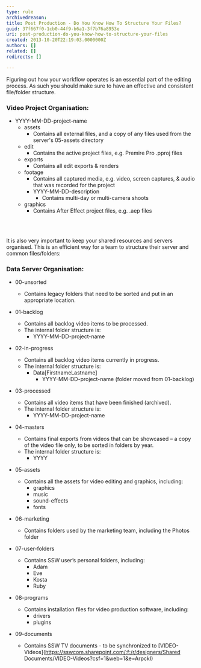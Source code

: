 ```yaml
---
type: rule
archivedreason: 
title: Post Production - Do You Know How To Structure Your Files?
guid: 37f667f0-1cb0-44f9-b6a1-3f7b76a8953e
uri: post-production-do-you-know-how-to-structure-your-files
created: 2013-10-20T22:19:03.0000000Z
authors: []
related: []
redirects: []

---
```


Figuring out how your workflow operates is an essential part of the editing process. As such you should make sure to have an effective and consistent file/folder structure. 
<!--endintro-->

### Video Project Organisation:

   * YYYY-MM-DD-project-name
      * assets
         * Contains all external files, and a copy of any files used from the server's 05-assets directory
      * edit
         * Contains the active project files, e.g. Premire Pro .pproj files
      * exports
         * Contains all edit exports & renders
      * footage
         * Contains all captured media, e.g. video, screen captures, & audio that was recorded for the project
         * YYYY-MM-DD-description
            * Contains multi-day or multi-camera shoots
      * graphics
         * Contains After Effect project files, e.g. .aep files

<br>
<br>

It is also very important to keep your shared resources and servers organised.
This is an efficient way for a team to structure their server and common files/folders:

### Data Server Organisation:
   * 00-unsorted
      * Contains legacy folders that need to be sorted and put in an appropriate location.

   * 01-backlog
      * Contains all backlog video items to be processed.
      * The internal folder structure is:
         * YYYY-MM-DD-project-name

   *	02-in-progress
        * Contains all backlog video items currently in progress.
        * The internal folder structure is:
            * Data[FirstnameLastname]
               * YYYY-MM-DD-project-name (folder moved from 01-backlog)

   *	03-processed
         * Contains all video items that have been finished (archived).
        * The internal folder structure is:
           * YYYY-MM-DD-project-name

*	04-masters
      * Contains final exports from videos that can be showcased – a copy of the video file only, to be sorted in folders by year.
      * The internal folder structure is:
         * YYYY

*	05-assets
     * Contains all the assets for video editing and graphics, including:
         * graphics
         * music
         * sound-effects
         * fonts

*	06-marketing
      * Contains folders used by the marketing team, including the Photos folder

*	07-user-folders
      * Contains SSW user’s personal folders, including:
         * Adam
         * Eve
         * Kosta
         * Ruby

*	08-programs
      * Contains installation files for video production software, including:
         * drivers
         * plugins

*	09-documents
      * Contains SSW TV documents - to be synchronized to [VIDEO-Videos](https://sswcom.sharepoint.com/:f:/r/designers/Shared Documents/VIDEO-Videos?csf=1&web=1&e=ArpckI)
